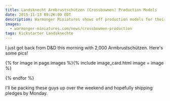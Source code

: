 ```yaml
---
title: Landsknecht Armbrustschützen (Crossbowmen) Production Models
date: 2015-11-13 09:26:00 EDT
description: Warmonger Miniatures shows off production models for their new 10mm Landsknecht Armbrustschützen (Crossbowmen).
images:
  - warmonger-miniatures.com/news/crossbowmen-production
tags: Kickstarter Landsknechte
---
```

I just got back from D&D this morning with 2,000 Armbrustschützen. Here's some pics!

{% for image in page.images %}{% include image_card.html image = image %}

{% endfor %}

I'll be packing these guys up over the weekend and hopefully shipping pledges by Monday.